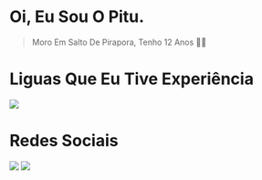 # Oi, Eu Sou O Pitu.

> Moro Em Salto De Pirapora, Tenho 12 Anos 🎉✨

# Liguas Que Eu Tive Experiência
<img src="https://skillicons.dev/icons?i=php,js,nodejs,python&theme=dark"/>

# Redes Sociais
<a href="https://www.youtube.com/channel/frpitu" target="_blank"><img src="https://img.shields.io/badge/YouTube-FF0000?style=for-the-badge&logo=youtube&logoColor=white" target="_blank"></a>
 	<a href="https://twitter.com/frpitu" target="_blank"><img src="https://img.shields.io/badge/Twitter-1DA1F2?style=for-the-badge&logo=twitter&logoColor=white" target="_blank"></a>
  

